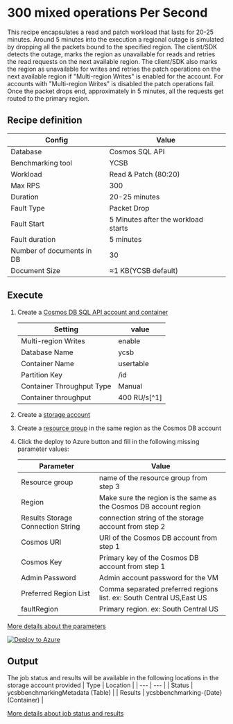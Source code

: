 # 300 mixed operations Per Second

This recipe encapsulates a read and patch workload that lasts for 20-25 minutes. Around 5 minutes into the execution a regional outage is simulated by dropping all the packets bound to the specified region. The client/SDK detects the outage, marks the region as unavailable for reads and retries the read requests on the next available region. The client/SDK also marks the region as unavailable for writes and retries the patch operations on the next available region if "Multi-region Writes" is enabled for the account. For accounts with "Multi-region Writes" is disabled the patch operations fail. Once the packet drops end, approximately in 5 minutes, all the requests get routed to the primary region.

## Recipe definition 

|  Config   |  Value   |
| --- | --- |
| Database | Cosmos SQL API |
| Benchmarking tool | YCSB |
| Workload | Read & Patch (80:20) |
| Max RPS | 300 |
| Duration | 20-25 minutes |
| Fault Type | Packet Drop |
| Fault Start | 5 Minutes after the workload starts |
| Fault duration | 5 minutes |
| Number of documents in DB | 30 |
| Document Size | ≈1 KB(YCSB default) |

## Execute
1. Create a [Cosmos DB SQL API account and container](https://learn.microsoft.com/en-us/azure/cosmos-db/nosql/quickstart-portal)

   |  Setting   |  value  | 
   | --- | --- | 
   | Multi-region Writes | enable |  
   | Database Name | ycsb | 
   | Container Name | usertable | 
   | Partition Key  | /id |
   | Container Throughput Type | Manual |  
   | Container throughput | 400 RU/s[^1] |

3. Create a [storage account](https://learn.microsoft.com/en-us/azure/storage/common/storage-account-create?tabs=azure-portal) 
4. Create a [resource group](https://learn.microsoft.com/en-us/azure/azure-resource-manager/management/manage-resource-groups-portal) in the same region as the Cosmos DB account 
5. Click the deploy to Azure button and fill in the following missing parameter values:

   |  Parameter   |  Value  |
   | --- | --- |
   | Resource group | name of the resource group from step 3 |
   | Region | Make sure the region is the same as the Cosmos DB account region |
   | Results Storage Connection String | connection string of the storage account from step 2 |
   | Cosmos URI  | URI of the Cosmos DB account from step 1 |
   | Cosmos Key  | Primary key of the Cosmos DB account from step 1 |
   | Admin Password | Admin account password for the VM |
   | Preferred Region List | Comma separated preferred regions list. ex: South Central US,East US |
   | faultRegion | Primary region. ex: South Central US |
   
 [More details about the parameters](../../#basic-configuration)

[![Deploy to Azure](https://aka.ms/deploytoazurebutton)](https://portal.azure.com/#create/Microsoft.Template/uri/https%3A%2F%2Fraw.githubusercontent.com%2FAzure%2Fazure-db-benchmarking%2Fusers%2Fnakumars%2FdrCapablity%2Fcosmos%2Fsql%2Ftools%2Fjava%2Fycsb%2Fchaos%2Fmixed%2F3-hundred-rps-read-patch-outage%2Fazuredeploy.json)


## Output
The job status and results will be available in the following locations in the storage account provided
| Type | Location |
| --- | --- |
| Status  | ycsbbenchmarkingMetadata (Table) |
| Results | ycsbbenchmarking-{Date} (Container) |

 [More details about job status and results](../../#monitoring)
